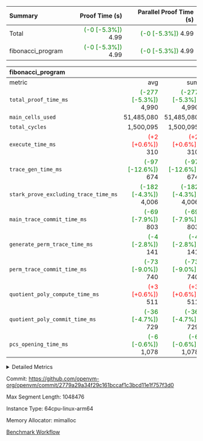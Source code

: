 | Summary | Proof Time (s) | Parallel Proof Time (s) |
|:---|---:|---:|
| Total | <span style='color: green'>(-0 [-5.3%])</span> 4.99 | <span style='color: green'>(-0 [-5.3%])</span> 4.99 |
| fibonacci_program | <span style='color: green'>(-0 [-5.3%])</span> 4.99 | <span style='color: green'>(-0 [-5.3%])</span> 4.99 |


| fibonacci_program |||||
|:---|---:|---:|---:|---:|
|metric|avg|sum|max|min|
| `total_proof_time_ms ` | <span style='color: green'>(-277 [-5.3%])</span> 4,990 | <span style='color: green'>(-277 [-5.3%])</span> 4,990 | <span style='color: green'>(-277 [-5.3%])</span> 4,990 | <span style='color: green'>(-277 [-5.3%])</span> 4,990 |
| `main_cells_used     ` |  51,485,080 |  51,485,080 |  51,485,080 |  51,485,080 |
| `total_cycles        ` |  1,500,095 |  1,500,095 |  1,500,095 |  1,500,095 |
| `execute_time_ms     ` | <span style='color: red'>(+2 [+0.6%])</span> 310 | <span style='color: red'>(+2 [+0.6%])</span> 310 | <span style='color: red'>(+2 [+0.6%])</span> 310 | <span style='color: red'>(+2 [+0.6%])</span> 310 |
| `trace_gen_time_ms   ` | <span style='color: green'>(-97 [-12.6%])</span> 674 | <span style='color: green'>(-97 [-12.6%])</span> 674 | <span style='color: green'>(-97 [-12.6%])</span> 674 | <span style='color: green'>(-97 [-12.6%])</span> 674 |
| `stark_prove_excluding_trace_time_ms` | <span style='color: green'>(-182 [-4.3%])</span> 4,006 | <span style='color: green'>(-182 [-4.3%])</span> 4,006 | <span style='color: green'>(-182 [-4.3%])</span> 4,006 | <span style='color: green'>(-182 [-4.3%])</span> 4,006 |
| `main_trace_commit_time_ms` | <span style='color: green'>(-69 [-7.9%])</span> 803 | <span style='color: green'>(-69 [-7.9%])</span> 803 | <span style='color: green'>(-69 [-7.9%])</span> 803 | <span style='color: green'>(-69 [-7.9%])</span> 803 |
| `generate_perm_trace_time_ms` | <span style='color: green'>(-4 [-2.8%])</span> 141 | <span style='color: green'>(-4 [-2.8%])</span> 141 | <span style='color: green'>(-4 [-2.8%])</span> 141 | <span style='color: green'>(-4 [-2.8%])</span> 141 |
| `perm_trace_commit_time_ms` | <span style='color: green'>(-73 [-9.0%])</span> 740 | <span style='color: green'>(-73 [-9.0%])</span> 740 | <span style='color: green'>(-73 [-9.0%])</span> 740 | <span style='color: green'>(-73 [-9.0%])</span> 740 |
| `quotient_poly_compute_time_ms` | <span style='color: red'>(+3 [+0.6%])</span> 511 | <span style='color: red'>(+3 [+0.6%])</span> 511 | <span style='color: red'>(+3 [+0.6%])</span> 511 | <span style='color: red'>(+3 [+0.6%])</span> 511 |
| `quotient_poly_commit_time_ms` | <span style='color: green'>(-36 [-4.7%])</span> 729 | <span style='color: green'>(-36 [-4.7%])</span> 729 | <span style='color: green'>(-36 [-4.7%])</span> 729 | <span style='color: green'>(-36 [-4.7%])</span> 729 |
| `pcs_opening_time_ms ` | <span style='color: green'>(-6 [-0.6%])</span> 1,078 | <span style='color: green'>(-6 [-0.6%])</span> 1,078 | <span style='color: green'>(-6 [-0.6%])</span> 1,078 | <span style='color: green'>(-6 [-0.6%])</span> 1,078 |



<details>
<summary>Detailed Metrics</summary>

| group | num_segments | keygen_time_ms | commit_exe_time_ms |
| --- | --- | --- | --- |
| fibonacci_program | 1 | 394 | 5 | 

| group | air_name | quotient_deg | interactions | constraints |
| --- | --- | --- | --- | --- |
| fibonacci_program | AccessAdapterAir<16> | 4 | 5 | 11 | 
| fibonacci_program | AccessAdapterAir<2> | 4 | 5 | 11 | 
| fibonacci_program | AccessAdapterAir<32> | 4 | 5 | 11 | 
| fibonacci_program | AccessAdapterAir<4> | 4 | 5 | 11 | 
| fibonacci_program | AccessAdapterAir<64> | 4 | 5 | 11 | 
| fibonacci_program | AccessAdapterAir<8> | 4 | 5 | 11 | 
| fibonacci_program | BitwiseOperationLookupAir<8> | 2 | 2 | 4 | 
| fibonacci_program | MemoryMerkleAir<8> | 4 | 4 | 38 | 
| fibonacci_program | PersistentBoundaryAir<8> | 4 | 3 | 5 | 
| fibonacci_program | PhantomAir | 4 | 3 | 4 | 
| fibonacci_program | Poseidon2PeripheryAir<BabyBearParameters>, 1> | 2 | 1 | 286 | 
| fibonacci_program | ProgramAir | 1 | 1 | 4 | 
| fibonacci_program | RangeTupleCheckerAir<2> | 1 | 1 | 4 | 
| fibonacci_program | Rv32HintStoreAir | 4 | 19 | 21 | 
| fibonacci_program | VariableRangeCheckerAir | 1 | 1 | 4 | 
| fibonacci_program | VmAirWrapper<Rv32BaseAluAdapterAir, BaseAluCoreAir<4, 8> | 4 | 19 | 30 | 
| fibonacci_program | VmAirWrapper<Rv32BaseAluAdapterAir, LessThanCoreAir<4, 8> | 4 | 17 | 35 | 
| fibonacci_program | VmAirWrapper<Rv32BaseAluAdapterAir, ShiftCoreAir<4, 8> | 4 | 23 | 84 | 
| fibonacci_program | VmAirWrapper<Rv32BranchAdapterAir, BranchEqualCoreAir<4> | 4 | 11 | 17 | 
| fibonacci_program | VmAirWrapper<Rv32BranchAdapterAir, BranchLessThanCoreAir<4, 8> | 4 | 13 | 32 | 
| fibonacci_program | VmAirWrapper<Rv32CondRdWriteAdapterAir, Rv32JalLuiCoreAir> | 4 | 10 | 15 | 
| fibonacci_program | VmAirWrapper<Rv32JalrAdapterAir, Rv32JalrCoreAir> | 4 | 16 | 16 | 
| fibonacci_program | VmAirWrapper<Rv32LoadStoreAdapterAir, LoadSignExtendCoreAir<4, 8> | 4 | 18 | 21 | 
| fibonacci_program | VmAirWrapper<Rv32LoadStoreAdapterAir, LoadStoreCoreAir<4> | 4 | 17 | 27 | 
| fibonacci_program | VmAirWrapper<Rv32MultAdapterAir, DivRemCoreAir<4, 8> | 4 | 25 | 72 | 
| fibonacci_program | VmAirWrapper<Rv32MultAdapterAir, MulHCoreAir<4, 8> | 4 | 24 | 23 | 
| fibonacci_program | VmAirWrapper<Rv32MultAdapterAir, MultiplicationCoreAir<4, 8> | 4 | 19 | 13 | 
| fibonacci_program | VmAirWrapper<Rv32RdWriteAdapterAir, Rv32AuipcCoreAir> | 4 | 11 | 12 | 
| fibonacci_program | VmConnectorAir | 4 | 3 | 8 | 

| group | air_name | segment | rows | prep_cols | perm_cols | main_cols | cells |
| --- | --- | --- | --- | --- | --- | --- | --- |
| fibonacci_program | AccessAdapterAir<8> | 0 | 32 |  | 12 | 17 | 928 | 
| fibonacci_program | BitwiseOperationLookupAir<8> | 0 | 65,536 | 3 | 8 | 2 | 655,360 | 
| fibonacci_program | MemoryMerkleAir<8> | 0 | 256 |  | 12 | 32 | 11,264 | 
| fibonacci_program | PersistentBoundaryAir<8> | 0 | 32 |  | 8 | 20 | 896 | 
| fibonacci_program | PhantomAir | 0 | 2 |  | 8 | 6 | 28 | 
| fibonacci_program | Poseidon2PeripheryAir<BabyBearParameters>, 1> | 0 | 256 |  | 8 | 300 | 78,848 | 
| fibonacci_program | ProgramAir | 0 | 4,096 |  | 8 | 10 | 73,728 | 
| fibonacci_program | RangeTupleCheckerAir<2> | 0 | 524,288 | 2 | 8 | 1 | 4,718,592 | 
| fibonacci_program | Rv32HintStoreAir | 0 | 4 |  | 24 | 32 | 224 | 
| fibonacci_program | VariableRangeCheckerAir | 0 | 262,144 | 2 | 8 | 1 | 2,359,296 | 
| fibonacci_program | VmAirWrapper<Rv32BaseAluAdapterAir, BaseAluCoreAir<4, 8> | 0 | 1,048,576 |  | 28 | 36 | 67,108,864 | 
| fibonacci_program | VmAirWrapper<Rv32BaseAluAdapterAir, LessThanCoreAir<4, 8> | 0 | 524,288 |  | 24 | 37 | 31,981,568 | 
| fibonacci_program | VmAirWrapper<Rv32BranchAdapterAir, BranchEqualCoreAir<4> | 0 | 262,144 |  | 16 | 26 | 11,010,048 | 
| fibonacci_program | VmAirWrapper<Rv32BranchAdapterAir, BranchLessThanCoreAir<4, 8> | 0 | 4 |  | 20 | 32 | 208 | 
| fibonacci_program | VmAirWrapper<Rv32CondRdWriteAdapterAir, Rv32JalLuiCoreAir> | 0 | 131,072 |  | 16 | 18 | 4,456,448 | 
| fibonacci_program | VmAirWrapper<Rv32JalrAdapterAir, Rv32JalrCoreAir> | 0 | 16 |  | 20 | 28 | 768 | 
| fibonacci_program | VmAirWrapper<Rv32LoadStoreAdapterAir, LoadStoreCoreAir<4> | 0 | 16 |  | 28 | 40 | 1,088 | 
| fibonacci_program | VmAirWrapper<Rv32RdWriteAdapterAir, Rv32AuipcCoreAir> | 0 | 8 |  | 16 | 21 | 296 | 
| fibonacci_program | VmConnectorAir | 0 | 2 | 1 | 8 | 4 | 24 | 

| group | segment | trace_gen_time_ms | total_proof_time_ms | total_cycles | total_cells | stark_prove_excluding_trace_time_ms | quotient_poly_compute_time_ms | quotient_poly_commit_time_ms | perm_trace_commit_time_ms | pcs_opening_time_ms | main_trace_commit_time_ms | main_cells_used | generate_perm_trace_time_ms | execute_time_ms |
| --- | --- | --- | --- | --- | --- | --- | --- | --- | --- | --- | --- | --- | --- | --- |
| fibonacci_program | 0 | 674 | 4,990 | 1,500,095 | 122,458,476 | 4,006 | 511 | 729 | 740 | 1,078 | 803 | 51,485,080 | 141 | 310 | 

</details>


Commit: https://github.com/openvm-org/openvm/commit/2779a29a34f29c161bccaf1c3bcd11e1f757f3d0

Max Segment Length: 1048476

Instance Type: 64cpu-linux-arm64

Memory Allocator: mimalloc

[Benchmark Workflow](https://github.com/openvm-org/openvm/actions/runs/13041811653)
